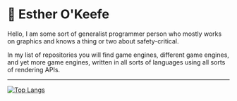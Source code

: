 # 🌈 Esther O'Keefe

Hello, I am some sort of generalist programmer person who mostly works on graphics and knows a thing or two about safety-critical.

In my list of repositories you will find game engines, different game engines, and yet more game engines, written in all sorts of languages using all sorts of rendering APIs.

----

[![Top Langs](https://github-readme-stats.vercel.app/api/top-langs/?username=esthermations&layout=compact)](https://github.com/anuraghazra/github-readme-stats)
